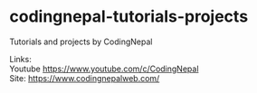 # codingnepal-tutorials-projects
 Tutorials and projects by CodingNepal
 
 Links:
 <br/>
 Youtube
 https://www.youtube.com/c/CodingNepal
 <br/>
 Site:
 https://www.codingnepalweb.com/
